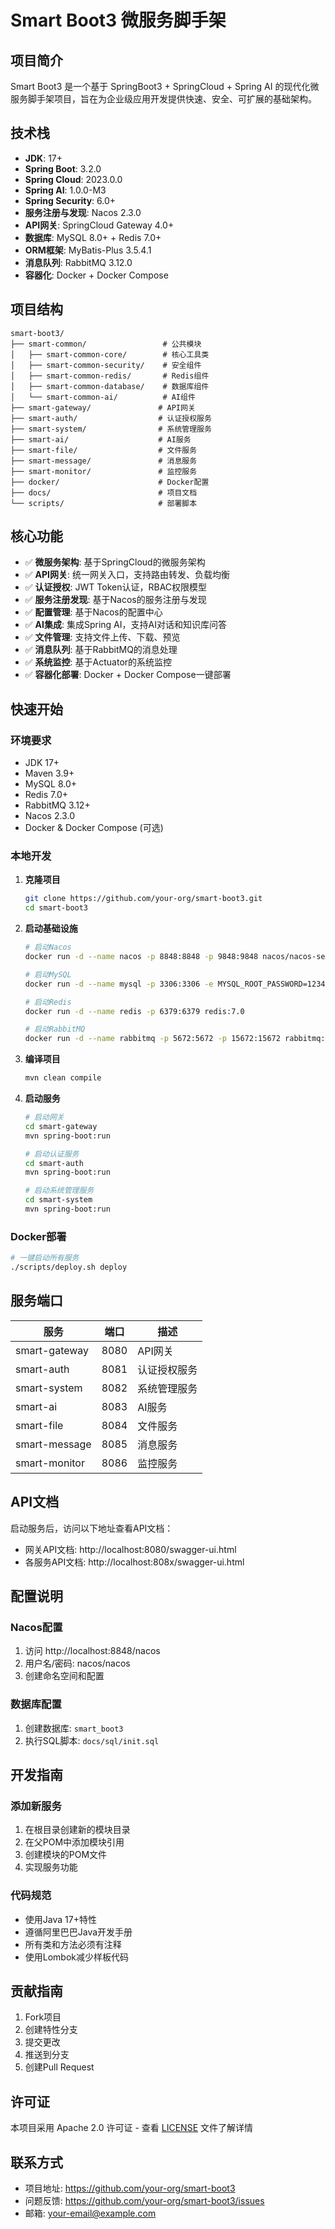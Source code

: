 # Smart Boot3 微服务脚手架

## 项目简介

Smart Boot3 是一个基于 SpringBoot3 + SpringCloud + Spring AI 的现代化微服务脚手架项目，旨在为企业级应用开发提供快速、安全、可扩展的基础架构。

## 技术栈

- **JDK**: 17+
- **Spring Boot**: 3.2.0
- **Spring Cloud**: 2023.0.0
- **Spring AI**: 1.0.0-M3
- **Spring Security**: 6.0+
- **服务注册与发现**: Nacos 2.3.0
- **API网关**: SpringCloud Gateway 4.0+
- **数据库**: MySQL 8.0+ + Redis 7.0+
- **ORM框架**: MyBatis-Plus 3.5.4.1
- **消息队列**: RabbitMQ 3.12.0
- **容器化**: Docker + Docker Compose

## 项目结构

```
smart-boot3/
├── smart-common/                 # 公共模块
│   ├── smart-common-core/        # 核心工具类
│   ├── smart-common-security/    # 安全组件
│   ├── smart-common-redis/       # Redis组件
│   ├── smart-common-database/    # 数据库组件
│   └── smart-common-ai/          # AI组件
├── smart-gateway/               # API网关
├── smart-auth/                  # 认证授权服务
├── smart-system/                # 系统管理服务
├── smart-ai/                    # AI服务
├── smart-file/                  # 文件服务
├── smart-message/               # 消息服务
├── smart-monitor/               # 监控服务
├── docker/                      # Docker配置
├── docs/                        # 项目文档
└── scripts/                     # 部署脚本
```

## 核心功能

- ✅ **微服务架构**: 基于SpringCloud的微服务架构
- ✅ **API网关**: 统一网关入口，支持路由转发、负载均衡
- ✅ **认证授权**: JWT Token认证，RBAC权限模型
- ✅ **服务注册发现**: 基于Nacos的服务注册与发现
- ✅ **配置管理**: 基于Nacos的配置中心
- ✅ **AI集成**: 集成Spring AI，支持AI对话和知识库问答
- ✅ **文件管理**: 支持文件上传、下载、预览
- ✅ **消息队列**: 基于RabbitMQ的消息处理
- ✅ **系统监控**: 基于Actuator的系统监控
- ✅ **容器化部署**: Docker + Docker Compose一键部署

## 快速开始

### 环境要求

- JDK 17+
- Maven 3.9+
- MySQL 8.0+
- Redis 7.0+
- RabbitMQ 3.12+
- Nacos 2.3.0
- Docker & Docker Compose (可选)

### 本地开发

1. **克隆项目**
   ```bash
   git clone https://github.com/your-org/smart-boot3.git
   cd smart-boot3
   ```

2. **启动基础设施**
   ```bash
   # 启动Nacos
   docker run -d --name nacos -p 8848:8848 -p 9848:9848 nacos/nacos-server:v2.3.0
   
   # 启动MySQL
   docker run -d --name mysql -p 3306:3306 -e MYSQL_ROOT_PASSWORD=123456 mysql:8.0
   
   # 启动Redis
   docker run -d --name redis -p 6379:6379 redis:7.0
   
   # 启动RabbitMQ
   docker run -d --name rabbitmq -p 5672:5672 -p 15672:15672 rabbitmq:3.12-management
   ```

3. **编译项目**
   ```bash
   mvn clean compile
   ```

4. **启动服务**
   ```bash
   # 启动网关
   cd smart-gateway
   mvn spring-boot:run
   
   # 启动认证服务
   cd smart-auth
   mvn spring-boot:run
   
   # 启动系统管理服务
   cd smart-system
   mvn spring-boot:run
   ```

### Docker部署

```bash
# 一键启动所有服务
./scripts/deploy.sh deploy
```

## 服务端口

| 服务 | 端口 | 描述 |
|------|------|------|
| smart-gateway | 8080 | API网关 |
| smart-auth | 8081 | 认证授权服务 |
| smart-system | 8082 | 系统管理服务 |
| smart-ai | 8083 | AI服务 |
| smart-file | 8084 | 文件服务 |
| smart-message | 8085 | 消息服务 |
| smart-monitor | 8086 | 监控服务 |

## API文档

启动服务后，访问以下地址查看API文档：

- 网关API文档: http://localhost:8080/swagger-ui.html
- 各服务API文档: http://localhost:808x/swagger-ui.html

## 配置说明

### Nacos配置

1. 访问 http://localhost:8848/nacos
2. 用户名/密码: nacos/nacos
3. 创建命名空间和配置

### 数据库配置

1. 创建数据库: `smart_boot3`
2. 执行SQL脚本: `docs/sql/init.sql`

## 开发指南

### 添加新服务

1. 在根目录创建新的模块目录
2. 在父POM中添加模块引用
3. 创建模块的POM文件
4. 实现服务功能

### 代码规范

- 使用Java 17+特性
- 遵循阿里巴巴Java开发手册
- 所有类和方法必须有注释
- 使用Lombok减少样板代码

## 贡献指南

1. Fork项目
2. 创建特性分支
3. 提交更改
4. 推送到分支
5. 创建Pull Request

## 许可证

本项目采用 Apache 2.0 许可证 - 查看 [LICENSE](LICENSE) 文件了解详情

## 联系方式

- 项目地址: https://github.com/your-org/smart-boot3
- 问题反馈: https://github.com/your-org/smart-boot3/issues
- 邮箱: your-email@example.com
